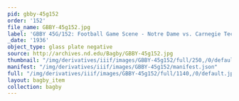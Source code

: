 ```yaml
---
pid: gbby-45g152
order: '152'
file_name: GBBY-45g152.jpg
label: 'GBBY 45G/152: Football Game Scene - Notre Dame vs. Carnegie Tech - 1936'
_date: '1936'
object_type: glass plate negative
source: http://archives.nd.edu/Bagby/GBBY-45g152.jpg
thumbnail: "/img/derivatives/iiif/images/GBBY-45g152/full/250,/0/default.jpg"
manifest: "/img/derivatives/iiif/images/GBBY-45g152/manifest.json"
full: "/img/derivatives/iiif/images/GBBY-45g152/full/1140,/0/default.jpg"
layout: bagby_item
collection: bagby
---
```

